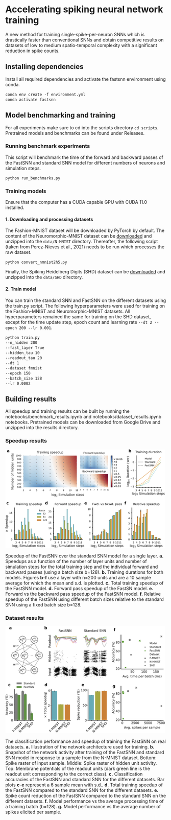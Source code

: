 # Accelerating spiking neural network training

A new method for training single-spike-per-neuron SNNs which is drastically faster than conventional SNNs and obtain competitive results on datasets of low to medium spatio-temporal complexity with a significant reduction in spike counts.

## Installing dependencies

Install all required dependencies and activate the fastsnn environment using conda.
```
conda env create -f environment.yml
conda activate fastsnn
```

## Model benchmarking and training

For all experiments make sure to cd into the scripts directory `cd scripts`. Pretrained models and benchmarks can be found under Releases. 

### Running benchmark experiments

This script will benchmark the time of the forward and backward passes of the FastSNN and standard SNN model for different numbers of neurons and simulation steps.
```
python run_benchmarks.py
```

### Training models

Ensure that the computer has a CUDA capable GPU with CUDA 11.0 installed. 

#### 1. Downloading and processing datasets

The Fashion-MNIST dataset will be downloaded by PyTorch by default. The content of the Neuromorphic-MNIST dataset can be [downloaded](https://www.garrickorchard.com/datasets/n-mnist) and unzipped into the `data/N-MNIST` directory. Thereafter, the following script (taken from Perez-Nieves et al., 2021) needs to be run which processes the raw dataset. 
```
python convert_nmnist2h5.py
```
Finally, the Spiking Heidelberg Digits (SHD) dataset can be [downloaded](https://compneuro.net/posts/2019-spiking-heidelberg-digits/) and unzipped into the `data/SHD` directory.

#### 2. Train model

You can train the standard SNN and FastSNN on the different datasets using the train.py script. The following hyperparameters were used for training on the Fashion-MNIST and Neuromorphic-MNIST datasets. All hyperparameters remained the same for training on the SHD dataset, except for the time update step, epoch count and learning rate `--dt 2 --epoch 200 --lr 0.001`.

```
python train.py 
--n_hidden 200
--fast_layer True
--hidden_tau 10
--readout_tau 20
--dt 1
--dataset fmnist
--epoch 150
--batch_size 128
--lr 0.0002
```

## Building results

All speedup and training results can be built by running the notebooks/benchmark_results.ipynb and notebooks/dataset_results.ipynb notebooks. Pretrained models can be downloaded from Google Drive and unzipped into the results directory.

### Speedup results
<img src="figures/speedup_benchmarks.png" width="500">

Speedup of the FastSNN over the standard SNN model for a single layer. **a.** Speedups as a function of the number of layer units and number of simulation steps for the total training step and the individual forward and backward passes (using a batch size b=128). **b.** Training durations for both models. Figures **b**-**f** use a layer with n=200 units and are a 10 sample average for which the mean and s.d. is plotted. **c.** Total training speedup of the FastSNN model. **d.** Forward pass speedup of the FastSN model. **e.** Forward vs the backward pass speedup of the FastSNN model. **f.** Relative speedup of the FastSNN using different batch sizes relative to the standard SNN using a fixed batch size b=128.

### Dataset results
<img src="figures/classification_accuracy.png" width="500">

The classification performance and speedup of training the FastSNN on real datasets. **a.** Illustration of the network architecture used for training. **b.** Snapshot of the network activity after training of the FastSNN and standard SNN model in response to a sample from the N-MNIST dataset. Bottom: Spike raster of input sample. Middle: Spike raster of hidden unit activity. Top: Membrane potentials of the readout units (dark green line is the readout unit corresponding to the correct class). **c.** Classification accuracies of the FastSNN and standard SNN for the different datasets. Bar plots **c**-**e** represent a 6 sample mean with s.d.. **d.** Total training speedup of the FastSNN compared to the standard SNN for the different datasets. **e.** Spike count reduction of the FastSNN compared to the standard SNN on the different datasets. **f.** Model performance vs the average processing time of a training batch (b=128). **g.** Model performance vs the average number of spikes elicited per sample.